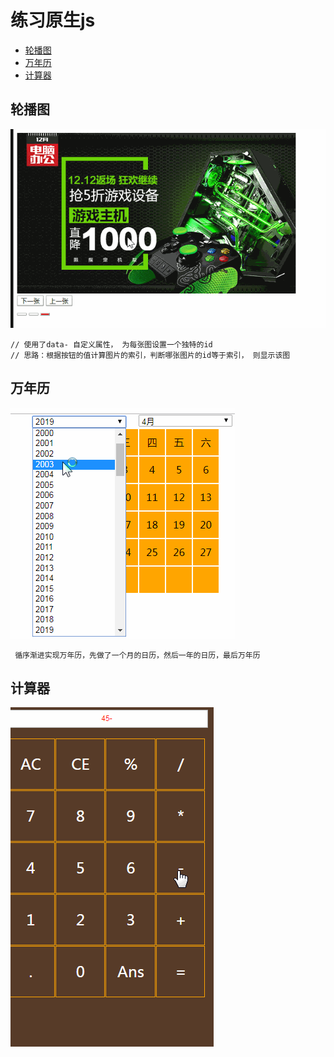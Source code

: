 # 练习原生js
 - [轮播图](#轮播图)
 - [万年历](#万年历)
 - [计算器](#计算器)
## 轮播图
![图片](https://github.com/djping/practice/blob/master/imgs/slider.gif)
```
// 使用了data- 自定义属性， 为每张图设置一个独特的id
// 思路：根据按钮的值计算图片的索引，判断哪张图片的id等于索引， 则显示该图
```

## 万年历
 ![图](https://github.com/djping/practice/blob/master/imgs/calendar.gif)
 
 ```
  循序渐进实现万年历，先做了一个月的日历，然后一年的日历，最后万年历
 ```
## 计算器
 ![图](https://github.com/djping/practice/blob/master/imgs/calculator.gif)

